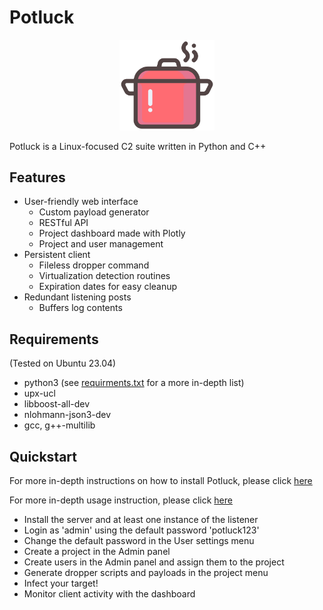 ﻿# Potluck

<p align="center">
  <img src="docs/images/potluck.png" height="30%" width="30%">
</p>

Potluck is a Linux-focused C2 suite written in Python and C++
## Features
- User-friendly web interface
  - Custom payload generator
  - RESTful API
  - Project dashboard made with Plotly
  - Project and user management
- Persistent client
  - Fileless dropper command
  - Virtualization detection routines
  - Expiration dates for easy cleanup
- Redundant listening posts
  - Buffers log contents
## Requirements
(Tested on Ubuntu 23.04)
- python3 (see [requirments.txt](https://github.com/jkingsec/potluck/blob/main/src/server/requirements.txt) for a more in-depth list)
- upx-ucl
- libboost-all-dev
- nlohmann-json3-dev
- gcc, g++-multilib
## Quickstart
For more in-depth instructions on how to install Potluck, please click [here](https://github.com/jkingsec/potluck/blob/main/INSTALL.md)

For more in-depth usage instruction, please click [here](https://github.com/jkingsec/potluck/blob/main/HOWTO.md)

- Install the server and at least one instance of the listener
- Login as 'admin' using the default password 'potluck123'
- Change the default password in the User settings menu
- Create a project in the Admin panel
- Create users in the Admin panel and assign them to the project
- Generate dropper scripts and payloads in the project menu
- Infect your target!
- Monitor client activity with the dashboard
